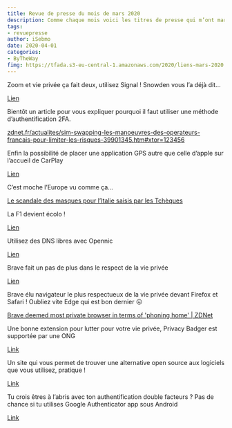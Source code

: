 ```yaml
---
title: Revue de presse du mois de mars 2020
description: Comme chaque mois voici les titres de presse qui m’ont marqué. 
tags: 
- revuepresse
author: iSebmo
date: 2020-04-01
categories: 
- ByTheWay
fimg: https://tfada.s3-eu-central-1.amazonaws.com/2020/liens-mars-2020.jpeg
--- 
```


Zoom et vie privée ça fait deux, utilisez Signal ! Snowden vous l’a déjà dit…

[Lien](https://www.cultofmac.com/696975/zoom-shares-data-with-facebook-even-about-non-facebook-users/)

Bientôt un article pour vous expliquer pourquoi il faut utiliser une méthode d’authentification 2FA.

[zdnet.fr/actualites/sim-swapping-les-manoeuvres-des-operateurs-francais-pour-limiter-les-risques-39901345.htm#xtor=123456](zdnet.fr/actualites/sim-swapping-les-manoeuvres-des-operateurs-francais-pour-limiter-les-risques-39901345.htm#xtor=123456)

Enfin la possibilité de placer une application GPS autre que celle d’apple sur l’accueil de CarPlay
 
[Lien](https://www.theverge.com/2020/3/26/21194115/carplay-dashboard-third-party-map-support-ios-apple)

C’est moche l’Europe vu comme ça…

[Le scandale des masques pour l’Italie saisis par les Tchèques](https://www.google.fr/amp/s/www.ladepeche.fr/amp/2020/03/24/monde-le-scandale-des-masques-pour-litalie-saisis-par-les-tcheques,8815977.php)

La F1 devient écolo !

[Lien](https://techcrunch.com/2020/03/20/formula-1-replaces-its-postponed-races-with-a-virtual-grand-prix-series/)

Utilisez des DNS libres avec Opennic

[Lien](https://articles.cafeyn.co/f4c94f/pirate-informatique-hors-serie/2019-12-31/opennic-vos-dns-libres)

Brave fait un pas de plus dans le respect de la vie privée

[Lien](https://www.zdnet.fr/actualites/brave-va-brouiller-votre-piste-avec-des-empreintes-digitales-aleatoires-pour-proteger-la-vie-privee-de-ses-utilisateurs-39900421.htm#xtor=123456)

Brave élu navigateur le plus respectueux de la vie privée devant Firefox et Safari ! Oubliez vite Edge qui est bon dernier 😖 

[Brave deemed most private browser in terms of 'phoning home' | ZDNet](https://www.zdnet.com/article/brave-deemed-most-private-browser-in-terms-of-phoning-home/)

Une bonne extension pour lutter pour votre vie privée, Privacy Badger est supportée par une ONG

[Link](https://framalibre.org/content/privacy-badger)

Un site qui vous permet de trouver une alternative open source aux logiciels que vous utilisez, pratique !

[Link](https://opensource.builders/ "Opensource.builders | Opensource.builders")

Tu crois êtres à l’abris avec ton authentification double facteurs ? Pas de chance si tu utilises Google Authenticator app sous Android

[Link](https://techxplore.com/news/2020-03-google-authenticator-app-susceptible-malware.html "Google Authenticator app susceptible to malware attacks")
